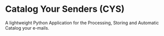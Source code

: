 # Catalog Your Senders (CYS)
A lightweight Python Application for the Processing, Storing and Automatic Catalog your e-mails.
